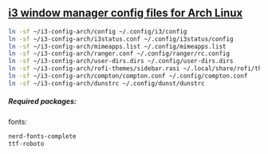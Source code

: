 ## **<u>i3 window manager config files for Arch Linux</u>**

```bash
ln -sf ~/i3-config-arch/config ~/.config/i3/config
ln -sf ~/i3-config-arch/i3status.conf ~/.config/i3status/config
ln -sf ~/i3-config-arch/mimeapps.list ~/.config/mimeapps.list
ln -sf ~/i3-config-arch/ranger.conf ~/.config/ranger/rc.config
ln -sf ~/i3-config-arch/user-dirs.dirs ~/.config/user-dirs.dirs
ln -sf ~/i3-config-arch/rofi-themes/sidebar.rasi ~/.local/share/rofi/themes/sidebar.rasi
ln -sf ~/i3-config-arch/compton/compton.conf ~/.config/compton.conf
ln -sf ~/i3-config-arch/dunstrc ~/.config/dunst/dunstrc
```

##### Required packages:

fonts:

```bash
nerd-fonts-complete
ttf-roboto
```

